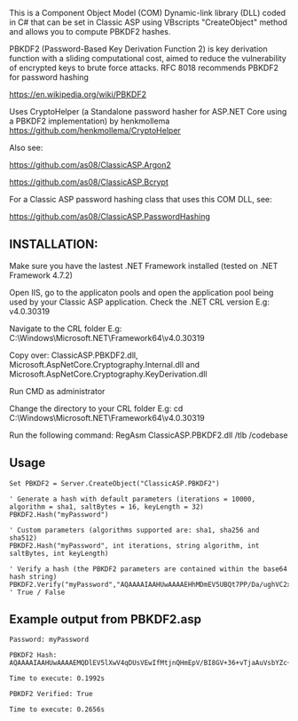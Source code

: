 This is a Component Object Model (COM) Dynamic-link library (DLL) coded in C# that can be set in Classic ASP using VBscripts "CreateObject" method and allows you to compute PBKDF2 hashes.

PBKDF2 (Password-Based Key Derivation Function 2) is key derivation function with a sliding computational cost, aimed to reduce the vulnerability of encrypted keys to brute force attacks. RFC 8018 recommends PBKDF2 for password hashing

https://en.wikipedia.org/wiki/PBKDF2

Uses CryptoHelper (a Standalone password hasher for ASP.NET Core using a PBKDF2 implementation) by henkmollema
https://github.com/henkmollema/CryptoHelper

Also see:

https://github.com/as08/ClassicASP.Argon2

https://github.com/as08/ClassicASP.Bcrypt

For a Classic ASP password hashing class that uses this COM DLL, see:

https://github.com/as08/ClassicASP.PasswordHashing

## INSTALLATION:

Make sure you have the lastest .NET Framework installed (tested on .NET Framework 4.7.2)
	
Open IIS, go to the applicaton pools and open the application pool being used by your 
Classic ASP application. Check the .NET CRL version
E.g: v4.0.30319
	
Navigate to the CRL folder
E.g: C:\Windows\Microsoft.NET\Framework64\v4.0.30319
	
Copy over: ClassicASP.PBKDF2.dll, Microsoft.AspNetCore.Cryptography.Internal.dll and Microsoft.AspNetCore.Cryptography.KeyDerivation.dll
	
Run CMD as administrator

Change the directory to your CRL folder
E.g: cd C:\Windows\Microsoft.NET\Framework64\v4.0.30319
	
Run the following command: RegAsm ClassicASP.PBKDF2.dll /tlb /codebase

## Usage

	Set PBKDF2 = Server.CreateObject("ClassicASP.PBKDF2")

	' Generate a hash with default parameters (iterations = 10000, algorithm = sha1, saltBytes = 16, keyLength = 32)
	PBKDF2.Hash("myPassword")
	
	' Custom parameters (algorithms supported are: sha1, sha256 and sha512)
	PBKDF2.Hash("myPassword", int iterations, string algorithm, int saltBytes, int keyLength)

	' Verify a hash (the PBKDF2 parameters are contained within the base64 hash string)
	PBKDF2.Verify("myPassword","AQAAAAIAAHUwAAAAEHhMDmEV5UBQt7PP/Da/ughVC2xxpluFxBi7tsseMgD/uVovJw+cY4xrXftimQbYng==") ' True / False

## Example output from PBKDF2.asp

	Password: myPassword
	
	PBKDF2 Hash: AQAAAAIAAHUwAAAAEMQDlEV5lXwV4qDUsVEwIfMtjnQHmEpV/BI8GV+36+vTjaAuVsbYZc+cqexrh7KHjA==

	Time to execute: 0.1992s

	PBKDF2 Verified: True

	Time to execute: 0.2656s

